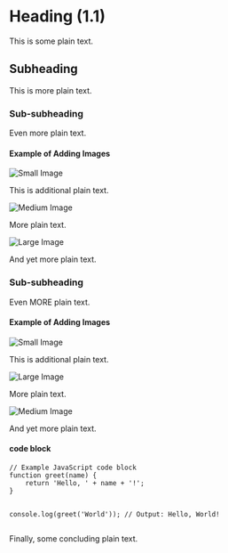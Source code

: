 # Heading (1.1)

This is some plain text.

## Subheading

This is more plain text.

### Sub-subheading

Even more plain text.

#### Example of Adding Images

<div class=image-container>
<img class="small-image" src="https://demo.surfly.com/img/gif/you-them.gif" alt="Small Image">
</div>

This is additional plain text.

<div class=image-container>
<img class="medium-image" src="https://demo.surfly.com/img/gif/you-them.gif" alt="Medium Image">
</div>

More plain text.

<div class=image-container>
<img class="large-image" src="https://demo.surfly.com/img/gif/you-them.gif" alt="Large Image">
</div>

And yet more plain text.

### Sub-subheading

Even MORE plain text.

#### Example of Adding Images

<img class="small-image" src="https://demo.surfly.com/img/gif/you-them.gif" alt="Small Image">

This is additional plain text.

<img class="large-image" src="https://demo.surfly.com/img/gif/you-them.gif" alt="Large Image">

More plain text.

<img class="medium-image" src="https://demo.surfly.com/img/gif/you-them.gif" alt="Medium Image">

And yet more plain text.

#### code block

<div class="code-block">
    <pre><code class="language-javascript">// Example JavaScript code block
function greet(name) {
    return 'Hello, ' + name + '!';
}

console.log(greet('World')); // Output: Hello, World!
    </code></pre>
</div>

Finally, some concluding plain text.